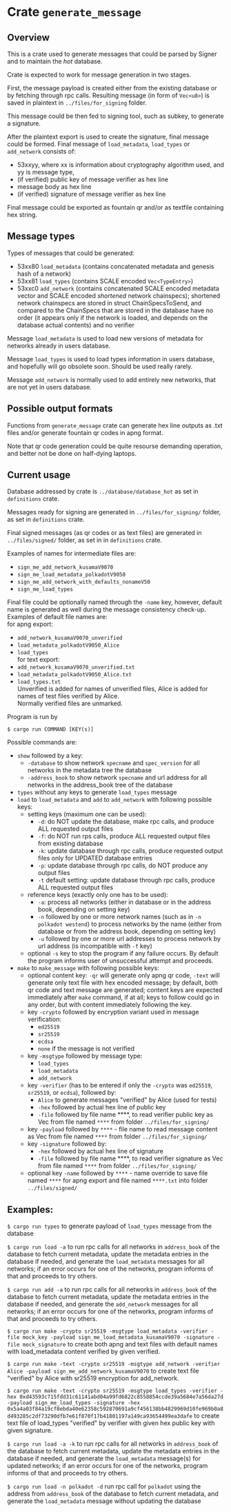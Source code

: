 
# Crate `generate_message`

## Overview

This is a crate used to generate messages that could be parsed by Signer and to maintain the *hot* database.  

Crate is expected to work for message generation in two stages.  

First, the message payload is created either from the existing database or by fetching through rpc calls. Resulting message (in form of `Vec<u8>`) is saved in plaintext in `../files/for_signing` folder.  

This message could be then fed to signing tool, such as subkey, to generate a signature.  

After the plaintext export is used to create the signature, final message could be formed. Final message of `load_metadata`, `load_types` or `add_network` consists of:  

- 53xxyy, where xx is information about cryptography algorithm used, and yy is message type,  
- (if verified) public key of message verifier as hex line  
- message body as hex line  
- (if verified) signature of message verifier as hex line  

Final message could be exported as fountain qr and/or as textfile containing hex string.  


## Message types

Types of messages that could be generated:  

- 53xx80 `load_metadata` (contains concatenated metadata and genesis hash of a network)  
- 53xx81 `load_types` (contains SCALE encoded `Vec<TypeEntry>`)  
- 53xxc0 `add_network` (contains concatenated SCALE encoded metadata vector and SCALE encoded *shortened* network chainspecs); shortened network chainspecs are stored in struct ChainSpecsToSend, and compared to the ChainSpecs that are stored in the database have no order (it appears only if the network is loaded, and depends on the database actual contents) and no verifier  

Message `load_metadata` is used to load new versions of metadata for networks already in users database.  

Message `load_types` is used to load types information in users database, and hopefully will go obsolete soon. Should be used really rarely.  

Message `add_network` is normally used to add entirely new networks, that are not yet in users database.  


## Possible output formats

Functions from `generate_message` crate can generate hex line outputs as .txt files and/or generate fountain qr codes in apng format.  

Note that qr code generation could be quite resourse demanding operation, and better not be done on half-dying laptops.  


## Current usage

Database addressed by crate is `../database/database_hot` as set in `definitions` crate.  

Messages ready for signing are generated in `../files/for_signing/` folder, as set in `definitions` crate.  

Final signed messages (as qr codes or as text files) are generated in `../files/signed/` folder, as set in in `definitions` crate.  

Examples of names for intermediate files are:  
- `sign_me_add_network_kusamaV9070`
- `sign_me_load_metadata_polkadotV9050`
- `sign_me_add_network_with_defaults_nonameV50`
- `sign_me_load_types`

Final file could be optionally named through the `-name` key, however, default name is generated as well during the message consistency check-up.  
Examples of default file names are:  
for apng export:  
- `add_network_kusamaV9070_unverified`  
- `load_metadata_polkadotV9050_Alice`  
- `load_types`  
for text export:  
- `add_network_kusamaV9070_unverified.txt`  
- `load_metadata_polkadotV9050_Alice.txt`  
- `load_types.txt`  
Unverified is added for names of unverified files, Alice is added for names of test files verified by Alice.  
Normally verified files are unmarked.  

Program is run by  

`$ cargo run COMMAND [KEY(s)]`

Possible commands are:  
- `show` followed by a key:  
    - `-database` to show network `specname` and `spec_version` for all networks in the metadata tree the database  
    - `-address_book` to show network `specname` and url address for all networks in the address_book tree of the database  
- `types` without any keys to generate `load_types` message  
- `load` to `load_metadata` and `add` to `add_network` with following possible keys:  
    - setting keys (maximum one can be used):  
        - `-d`: do NOT update the database, make rpc calls, and produce ALL requested output files  
        - `-f`: do NOT run rps calls, produce ALL requested output files from existing database  
        - `-k`: update database through rpc calls, produce requested output files only for UPDATED database entries  
        - `-p`: update database through rpc calls, do NOT produce any output files  
        - `-t` default setting: update database through rpc calls, produce ALL requested output files  
    - reference keys (exactly only one has to be used):  
        - `-a`: process all networks (either in database or in the address book, depending on setting key)  
        - `-n` followed by one or more network names (such as in `-n polkadot westend`) to process networks by the name (either from database or from the address book, depending on setting key)  
        - `-u` followed by one or more url addresses to process network by url address (is incompatible with `-f` key)
    - optional `-s` key to stop the program if any failure occurs. By default the program informs user of unsuccessful attempt and proceeds.  
- `make` to `make_message` with following possible keys:  
    - optional content key: `-qr` will generate only apng qr code, `-text` will generate only text file with hex encoded message; by default, both qr code and text message are generated; content keys are expected immediately after `make` command, if at all; keys to follow could go in any order, but with content immediately following the key.  
    - key `-crypto` followed by encryption variant used in message verification:  
        - `ed25519`  
        - `sr25519`  
        - `ecdsa`  
        - `none` if the message is not verified  
    - key `-msgtype` followed by message type:  
        - `load_types`  
        - `load_metadata`  
        - `add_network`  
    - key `-verifier` (has to be entered if only the `-crypto` was `ed25519`, `sr25519`, or `ecdsa`), followed by:  
        - `Alice` to generate messages "verified" by Alice (used for tests)  
        - `-hex` followed by actual hex line of public key  
        - `-file` followed by file name ****, to read verifier public key as Vec<u8> from file named `****` from folder `../files/for_signing/`  
    - key `-payload` followed by `****` - file name to read message content as Vec<u8> from file named `****` from folder `../files/for_signing/`  
    - key `-signature` followed by:  
        - `-hex` followed by actual hex line of signature  
        - `-file` followed by file name ****, to read verifier signature as Vec<u8> from file named `****` from folder `../files/for_signing/`  
    - optional key `-name` followed by `****` - name override to save file named `****` for apng export and file named `****.txt` into folder `../files/signed/`  


## Examples:  

`$ cargo run types` to generate payload of `load_types` message from the database  

`$ cargo run load -a` to run rpc calls for all networks in `address_book` of the database to fetch current metadata, update the metadata entries in the database if needed, and generate the `load_metadata` messages for all networks; if an error occurs for one of the networks, program informs of that and proceeds to try others.  

`$ cargo run add -a` to run rpc calls for all networks in `address_book` of the database to fetch current metadata, update the metadata entries in the database if needed, and generate the `add_network` messages for all networks; if an error occurs for one of the networks, program informs of that and proceeds to try others.  

`$ cargo run make -crypto sr25519 -msgtype load_metadata -verifier -file mock_key -payload sign_me_load_metadata_kusamaV9070 -signature -file mock_signature` to create both apng and text files with default names with load_metadata content verified by given verified.  

`$ cargo run make -text -crypto sr25519 -msgtype add_network -verifier Alice -payload sign_me_add_network_kusamaV9070` to create text file "verified" by Alice with sr25519 encryption for add_network.  

`$ cargo run make -text -crypto sr25519 -msgtype load_types -verifier -hex 0xd43593c715fdd31c61141abd04a99fd6822c8558854ccde39a5684e7a56da27d -payload sign_me_load_types -signature -hex 0x5a4a03f84a19cf8ebda40e62358c592870691a9cf456138bb4829969d10fe969b0a8d493285c2df73290dfb7e61f870f17b41801197a149ca93654499ea3dafe` to create text file of load_types "verified" by verifier with given hex public key with given signature.  

`$ cargo run load -a -k` to run rpc calls for all networks in `address_book` of the database to fetch current metadata, update the metadata entries in the database if needed, and generate the `load_metadata` message(s) for updated networks; if an error occurs for one of the networks, program informs of that and proceeds to try others.  

`$ cargo run load -n polkadot -d` run rpc call for `polkadot` using the address from `address_book` of the database to fetch current metadata, and generate the `load_metadata` message without updating the database  
